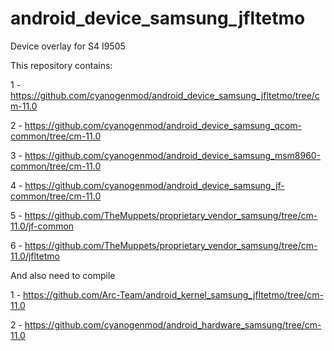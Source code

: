 android_device_samsung_jfltetmo
===============================

Device overlay for S4 I9505



This repository contains: 


1 - https://github.com/cyanogenmod/android_device_samsung_jfltetmo/tree/cm-11.0

2 - https://github.com/cyanogenmod/android_device_samsung_qcom-common/tree/cm-11.0

3 - https://github.com/cyanogenmod/android_device_samsung_msm8960-common/tree/cm-11.0

4 - https://github.com/cyanogenmod/android_device_samsung_jf-common/tree/cm-11.0

5 - https://github.com/TheMuppets/proprietary_vendor_samsung/tree/cm-11.0/jf-common

6 - https://github.com/TheMuppets/proprietary_vendor_samsung/tree/cm-11.0/jfltetmo



And also need to compile


1 - https://github.com/Arc-Team/android_kernel_samsung_jfltetmo/tree/cm-11.0

2 - https://github.com/cyanogenmod/android_hardware_samsung/tree/cm-11.0
